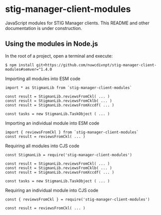 # stig-manager-client-modules
JavaScript modules for STIG Manager clients. This README and other documentation is under construction.

## Using the modules in Node.js
In the root of a project, open a terminal and execute:

```
$ npm install git+https://github.com/nuwcdivnpt/stig-manager-client-modules#semver=^1.4.0
```

Importing all modules into ESM code

```
import * as StigmanLib from `stig-manager-client-modules`

const result = StigmanLib.reviewsFromCkl( ... )
const result = StigmanLib.reviewsFromCklb( ... )
const result = StigmanLib.reviewsFromXccdf( ... )

const tasks = new StigmanLib.TaskObject ( ... )

```

Importing an individual module into ESM code

```
import { reviewsFromCkl } from `stig-manager-client-modules`
const result = reviewsFromCkl( ... )
```

Requiring all modules into CJS code

```
const StigmanLib = require('stig-manager-client-modules')

const result = StigmanLib.reviewsFromCkl( ... )
const result = StigmanLib.reviewsFromCklb( ... )
const result = StigmanLib.reviewsFromXccdf( ... )

const tasks = new StigmanLib.TaskObject ( ... )
```

Requiring an individual module into CJS code
```
const { reviewsFromCkl } = require('stig-manager-client-modules')

const result = reviewsFromCkl( ... )
```

## 






